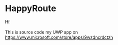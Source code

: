# HappyRoute
Hi!
<br/>
<br/>
This is source code my UWP app on https://www.microsoft.com/store/apps/9wzdncrdctzh
